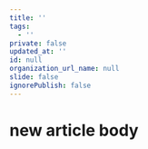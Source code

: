```yaml
---
title: ''
tags:
  - ''
private: false
updated_at: ''
id: null
organization_url_name: null
slide: false
ignorePublish: false
---
```

# new article body
